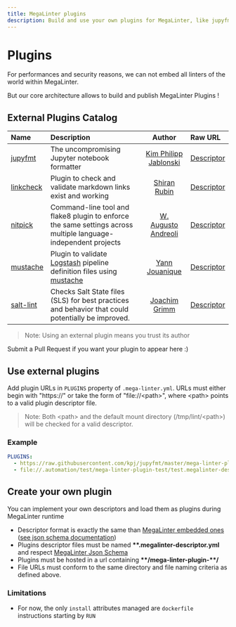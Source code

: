 ```yaml
---
title: MegaLinter plugins
description: Build and use your own plugins for MegaLinter, like jupyfmt, nitpick, mustache and linkcheck
---
```

<!-- markdownlint-disable MD013 -->
<!-- Generated by .automation/build.py, please do not update manually -->
<!-- plugins-section-start -->

# Plugins

For performances and security reasons, we can not embed all linters of the world within MegaLinter.

But our core architecture allows to build and publish MegaLinter Plugins !

## External Plugins Catalog

<!-- plugins-table-start -->
| Name                                                                        | Description                                                                                                                                                                             |                        Author                        | Raw URL                                                                                                                                                       |
|:----------------------------------------------------------------------------|:----------------------------------------------------------------------------------------------------------------------------------------------------------------------------------------|:----------------------------------------------------:|:--------------------------------------------------------------------------------------------------------------------------------------------------------------|
| [jupyfmt](https://github.com/kpj/jupyfmt#mega-linter-integration)           | The uncompromising Jupyter notebook formatter                                                                                                                                           |   [Kim Philipp Jablonski](https://github.com/kpj)    | [Descriptor](https://raw.githubusercontent.com/kpj/jupyfmt/master/mega-linter-plugin-jupyfmt/jupyfmt.megalinter-descriptor.yml)                               |
| [linkcheck](https://github.com/shiranr/linkcheck)                           | Plugin to check and validate markdown links exist and working                                                                                                                           |      [Shiran Rubin](https://github.com/shiranr)      | [Descriptor](https://raw.githubusercontent.com/shiranr/linkcheck/main/mega-linter-plugin-linkcheck/linkcheck.megalinter-descriptor.yml)                       |
| [nitpick](https://github.com/andreoliwa/nitpick#run-as-a-megalinter-plugin) | Command-line tool and flake8 plugin to enforce the same settings across multiple language-independent projects                                                                          | [W. Augusto Andreoli](https://github.com/andreoliwa) | [Descriptor](https://raw.githubusercontent.com/andreoliwa/nitpick/master/mega-linter-plugin-nitpick/nitpick.megalinter-descriptor.yml)                        |
| [mustache](https://github.com/one-acre-fund/mega-linter-plugin-logstash)    | Plugin to validate [Logstash](https://www.elastic.co/guide/en/logstash/current/configuration.html) pipeline definition files using [mustache](https://github.com/breml/logstash-config) |     [Yann Jouanique](https://github.com/Yann-J)      | [Descriptor](https://raw.githubusercontent.com/one-acre-fund/mega-linter-plugin-logstash/main/mega-linter-plugin-logstash/logstash.megalinter-descriptor.yml) |
| [salt-lint](https://github.com/ssc-services/mega-linter-plugin-salt)        | Checks Salt State files (SLS) for best practices and behavior that could potentially be improved.                                                                                       |     [Joachim Grimm](https://github.com/grimmjo)      | [Descriptor](https://raw.githubusercontent.com/ssc-services/mega-linter-plugin-salt/main/mega-linter-plugin-salt/salt.megalinter-descriptor.yml)              |
<!-- plugins-table-end -->

> Note: Using an external plugin means you trust its author

Submit a Pull Request if you want your plugin to appear here :)

## Use external plugins

Add plugin URLs in `PLUGINS` property of `.mega-linter.yml`. URLs must either begin with "https://" or take the form of "file://\<path\>", where \<path\> points to a valid plugin descriptor file.

> Note: Both \<path\> and the default mount directory (/tmp/lint/\<path\>) will be checked for a valid descriptor.

### Example

```yaml
PLUGINS:
  - https://raw.githubusercontent.com/kpj/jupyfmt/master/mega-linter-plugin-jupyfmt/jupyfmt.megalinter-descriptor.yml
  - file://.automation/test/mega-linter-plugin-test/test.megalinter-descriptor.yml
```

## Create your own plugin

You can implement your own descriptors and load them as plugins during MegaLinter runtime

- Descriptor format is exactly the same than [MegaLinter embedded ones](https://github.com/oxsecurity/megalinter/tree/main/megalinter/descriptors) ([see json schema documentation](https://megalinter.io/json-schemas/descriptor.html))
- Plugins descriptor files must be named **\*\*.megalinter-descriptor.yml** and respect [MegaLinter Json Schema](https://github.com/oxsecurity/megalinter/blob/main/megalinter/descriptors/schemas/megalinter-descriptor.jsonschema.json)
- Plugins must be hosted in a url containing **\*\*/mega-linter-plugin-\*\*/**
- File URLs must conform to the same directory and file naming criteria as defined above.

### Limitations

- For now, the only `install` attributes managed are `dockerfile` instructions starting by `RUN`


<!-- plugins-section-end -->
